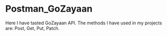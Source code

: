 # Postman_GoZayaan
Here I have tasted GoZayaan API. The methods I have used in my projects are: Post, Get, Put, Patch.
